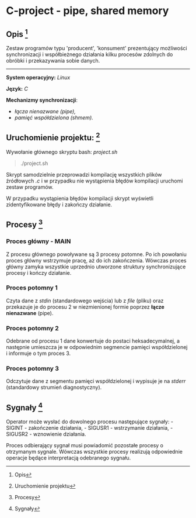 # C-project - pipe, shared memory


## Opis [^desc]
Zestaw programów typu 'producent', 'konsument' prezentujący
możliwości synchronizacji i współbieżnego działania kilku
procesów zdolnych do obróbki i przekazywania sobie danych.
___
**System operacyjny:** *Linux*

**Język:** *C*

**Mechanizmy synchronizacji**: 
  - *łącza nienazwane (pipe),* 
  - *pamięć współdzielona (shmem).*


## Uruchomienie projektu: [^run] 
Wywołanie głównego skryptu bash: *project.sh*

> ./project.sh

Skrypt samodzielnie przeprowadzi kompilację wszystkich
plików źródłowych *.c* i w przypadku nie wystąpienia
błędów kompilacji uruchomi zestaw programów.

W przypadku wystąpienia błędów kompilacji skrypt wyświetli
zidentyfikowane błędy i zakończy działanie.


## Procesy [^proc]

### Proces główny - MAIN
  Z procesu głównego powoływane są 3 procesy potomne.
  Po ich powołaniu proces główny wstrzymuje pracę, aż do 
  ich zakończenia. Wówczas proces główny zamyka wszystkie
  uprzednio utworzone struktury synchronizujące procesy
  i kończy działanie.

### Proces potomny 1
  Czyta dane z *stdin* (standardowego wejścia) lub z *file* (pliku) oraz przekazuje
  je do procesu 2 w niezmienionej formie poprzez **łącze nienazwane** (pipe).

### Proces potomny 2
  Odebrane od procesu 1 dane konwertuje do postaci heksadecymalnej,
  a następnie umieszcza je w odpowiednim segmencie pamięci współdzielonej
  i informuje o tym proces 3. 

### Proces potomny 3
  Odczytuje dane z segmentu pamięci współdzielonej i wypisuje je 
  na *stderr* (standardowy strumień diagnostyczny).

## Sygnały [^sig]
  Operator może wysłać do dowolnego procesu następujące sygnały:
    - SIGINT  - zakończenie działania,
    - SIGUSR1 - wstrzymanie działania,
    - SIGUSR2 - wznowienie  działania.
    
  Proces odbierający  sygnał  musi powiadomić pozostałe procesy
  o otrzymanym sygnale.  Wówczas wszystkie procesy realizują
  odpowiednie operacje będące interpretacją odebranego sygnału.

[^desc]: Opis
[^run]: Uruchomienie projektu
[^proc]: Procesy
[^sig]: Sygnały
